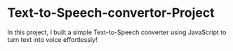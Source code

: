 # Text-to-Speech-convertor-Project
In this project, I built a simple Text-to-Speech converter using JavaScript to turn text into voice effortlessly!
